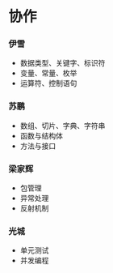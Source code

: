 <!--
 * @Author: 光城
 * @Date: 2020-10-30 14:20:42
 * @LastEditors: 光城
 * @LastEditTime: 2020-12-03 16:35:50
 * @Description:
 * @FilePath: /go-talent/fengong.md
-->
# 协作

### 伊雪
- 数据类型、关键字、标识符
- 变量、常量、枚举
- 运算符、控制语句

### 苏鹏
- 数组、切片、字典、字符串
- 函数与结构体
- 方法与接口

### 梁家辉
- 包管理
- 异常处理
- 反射机制

### 光城
- 单元测试
- 并发编程

